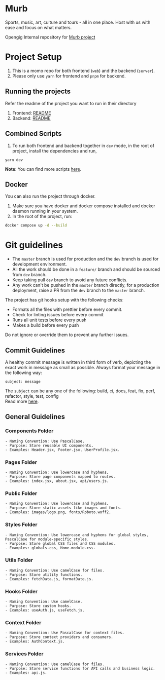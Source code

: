 # Murb

Sports, music, art, culture and tours - all in one place. Host with us with ease and focus on what matters.

Opengig Internal repository for [Murb project](https://murb.in)

# Project Setup

1. This is a momo repo for both frontend (`web`) and the backend (`server`).
2. Please only use `yarn` for frontend and `pnpm` for backend.

## Running the projects

Refer the readme of the project you want to run in their directory

1. Frontend: [README](./web/README.md)
2. Backend: [README](./server/README.md)

## Combined Scripts

1. To run both frontend and backend together in `dev` mode, in the root of project, install the dependencies and run,

```
yarn dev
```

**Note**: You can find more scripts [here](./package.json).

## Docker

You can also run the project through docker.

1. Make sure you have docker and docker compose installed and docker daemon running in your system.
2. In the root of the project, run:

```sh
docker compose up -d --build
```

# Git guidelines

-   The `master` branch is used for production and the `dev` branch is used for development environment.
-   All the work should be done in a `feature/` branch and should be sourced from `dev` branch.
-   Keep taking pull `dev` branch to avoid any future conflicts.
-   Any work can't be pushed in the `master` branch directly, for a production deployment, raise a PR from the `dev` branch to the `master` branch.

The project has git hooks setup with the following checks:

-   Formats all the files with prettier before every commit.
-   Check for linting issues before every commit
-   Runs all unit tests before every push
-   Makes a build before every push

Do not ignore or override them to prevent any further issues.

## Commit Guidelines

A healthy commit message is written in third form of verb, depicting the exact work in message as small as possible.
Always format your message in the following way:

```
subject: message
```

The `subject` can be any one of the following: build, ci, docs, feat, fix, perf, refactor, style, test, config <br />
Read more [here](./commitlint.config.js).

## General Guidelines

### Components Folder

    - Naming Convention: Use PascalCase.
    - Purpose: Store reusable UI components.
    - Examples: Header.jsx, Footer.jsx, UserProfile.jsx.

### Pages Folder

    - Naming Convention: Use lowercase and hyphens.
    - Purpose: Store page components mapped to routes.
    - Examples: index.jsx, about.jsx, api/users.js.

### Public Folder

    - Naming Convention: Use lowercase and hyphens.
    - Purpose: Store static assets like images and fonts.
    - Examples: images/logo.png, fonts/Roboto.woff2.

### Styles Folder

    - Naming Convention: Use lowercase and hyphens for global styles, PascalCase for module-specific styles.
    - Purpose: Store global CSS files and CSS modules.
    - Examples: globals.css, Home.module.css.

### Utils Folder

    - Naming Convention: Use camelCase for files.
    - Purpose: Store utility functions.
    - Examples: fetchData.js, formatDate.js.

### Hooks Folder

    - Naming Convention: Use camelCase.
    - Purpose: Store custom hooks.
    - Examples: useAuth.js, useFetch.js.

### Context Folder

    - Naming Convention: Use PascalCase for context files.
    - Purpose: Store context providers and consumers.
    - Examples: AuthContext.js.

### Services Folder

    - Naming Convention: Use camelCase for files.
    - Purpose: Store service functions for API calls and business logic.
    - Examples: api.js.
